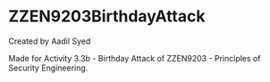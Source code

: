 # ZZEN9203BirthdayAttack
Created by Aadil Syed

Made for Activity 3.3b - Birthday Attack of ZZEN9203 - Principles of Security Engineering.
